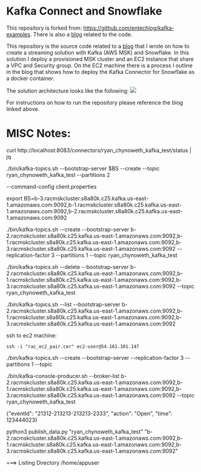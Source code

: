 # Kafka Connect and Snowflake 

This repository is forked from: https://github.com/entechlog/kafka-examples. There is also a [blog](https://www.entechlog.com/blog/kafka/integrating-kafka-connect-with-msk/) related to the code. 


This repository is the source code related to a [blog]() that I wrote on how to create a streaming solution with Kafka (AWS MSK) and Snowflake. In this solution I deploy a provisioned MSK cluster and an EC2 instance that share a VPC and Security group. On the EC2 machine there is a process I outline in the blog that shows how to deploy the Kafka Connector for Snowflake as a docker container. 

The solution architecture looks like the following: 
![](./img)


For instructions on how to run the repository please reference the blog linked above. 









# MISC Notes: 

curl http://localhost:8083/connectors/ryan_chynoweth_kafka_test/status | jq



./bin/kafka-topics.sh --bootstrap-server $BS --create --topic ryan_chynoweth_kafka_test --partitions 2

--command-config client.properties



export BS=b-3.racmskcluster.s8a80k.c25.kafka.us-east-1.amazonaws.com:9092,b-1.racmskcluster.s8a80k.c25.kafka.us-east-1.amazonaws.com:9092,b-2.racmskcluster.s8a80k.c25.kafka.us-east-1.amazonaws.com:9092


./bin/kafka-topics.sh --create --bootstrap-server b-2.racmskcluster.s8a80k.c25.kafka.us-east-1.amazonaws.com:9092,b-1.racmskcluster.s8a80k.c25.kafka.us-east-1.amazonaws.com:9092,b-3.racmskcluster.s8a80k.c25.kafka.us-east-1.amazonaws.com:9092 --replication-factor 3 --partitions 1 --topic ryan_chynoweth_kafka_test

./bin/kafka-topics.sh --delete --bootstrap-server b-2.racmskcluster.s8a80k.c25.kafka.us-east-1.amazonaws.com:9092,b-1.racmskcluster.s8a80k.c25.kafka.us-east-1.amazonaws.com:9092,b-3.racmskcluster.s8a80k.c25.kafka.us-east-1.amazonaws.com:9092 --topic ryan_chynoweth_kafka_test


./bin/kafka-topics.sh --list --bootstrap-server b-2.racmskcluster.s8a80k.c25.kafka.us-east-1.amazonaws.com:9092,b-1.racmskcluster.s8a80k.c25.kafka.us-east-1.amazonaws.com:9092,b-3.racmskcluster.s8a80k.c25.kafka.us-east-1.amazonaws.com:9092



ssh to ec2 machine:
```
ssh -i "rac_ec2_pair.cer" ec2-user@54.161.101.147
```




./bin/kafka-topics.sh --create --bootstrap-server <BOOTSTRAP SERVER> --replication-factor 3 --partitions 1 --topic <TOPIC NAME>


./bin/kafka-console-producer.sh --broker-list b-2.racmskcluster.s8a80k.c25.kafka.us-east-1.amazonaws.com:9092,b-1.racmskcluster.s8a80k.c25.kafka.us-east-1.amazonaws.com:9092,b-3.racmskcluster.s8a80k.c25.kafka.us-east-1.amazonaws.com:9092 --topic ryan_chynoweth_kafka_test


{"eventId": "21312-213213-213213-2333", "action": "Open", "time": 123444023}


python3 publish_data.py "ryan_chynoweth_kafka_test" "b-2.racmskcluster.s8a80k.c25.kafka.us-east-1.amazonaws.com:9092,b-1.racmskcluster.s8a80k.c25.kafka.us-east-1.amazonaws.com:9092,b-3.racmskcluster.s8a80k.c25.kafka.us-east-1.amazonaws.com:9092"






===> Listing Directory
/home/appuser